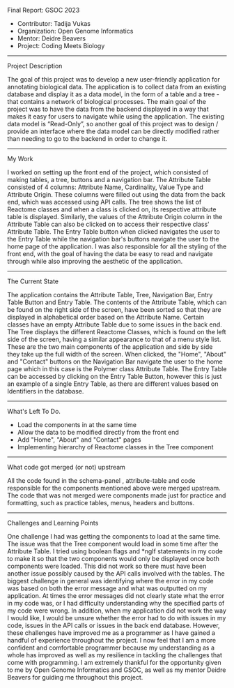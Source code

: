 Final Report: GSOC 2023 

- Contributor: Tadija Vukas 
- Organization: Open Genome Informatics 
- Mentor: Deidre Beavers 
- Project: Coding Meets Biology

------------------------------------------------------------------------

Project Description 

The goal of this project was to develop a new user-friendly application for annotating biological data. The application is to collect data from an existing database and display it as a data model, in the form of a table and a tree - that contains a network of biological processes. The main goal of the project was to have the data from the backend displayed in a way that makes it easy for users to navigate while using the application. The existing data model is “Read-Only”, so another goal of this project was to design / provide an interface where the data model can be directly modified rather than needing to go to the backend in order to change it. 

-----------------------------------------------------------------------

My Work 

I worked on setting up the front end of the project, which consisted of making tables, a tree, buttons and a navigation bar. The Attribute Table consisted of 4 columns: Attribute Name, Cardinality, Value Type and Attribute Origin. These columns were filled out using the data from the back end, which was accessed using API calls. The tree shows the list of Reactome classes and when a class is clicked on, its respective attribute table is displayed. Similarly, the values of the Attribute Origin column in the Attribute Table can also be clicked on to access their respective class' Attribute Table. The Entry Table button when clicked navigates the user to the Entry Table while the navigation bar's buttons navigate the user to the home page of the application. I was also responsible for all the styling of the front end, with the goal of having the data be easy to read and navigate through while also improving the aesthetic of the application. 

------------------------------------------------------------------------


The Current State 

The application contains the Attribute Table, Tree, Navigation Bar, Entry Table Button and Entry Table. The contents of the Attribute Table, which can be found on the right side of the screen, have been sorted so that they are displayed in alphabetical order based on the Attribute Name. Certain classes have an empty Attribute Table due to some issues in the back end. The Tree displays the different Reactome Classes, which is found on the left side of the screen, having a similar appearance to that of a menu style list. These are the two main components of the application and side by side they take up the full width of the screen. When clicked, the "Home", "About" and "Contact" buttons on the Navigation Bar navigate the user to the home page which in this case is the Polymer class Attribute Table. The Entry Table can be accessed by clicking on the Entry Table Button, however this is just an example of a single Entry Table, as there are different values based on Identifiers in the database. 

------------------------------------------------------------------------


What's Left To Do. 

- Load the components in at the same time 
- Allow the data to be modified directly from the front end 
- Add "Home", "About" and "Contact" pages 
- Implementing hierarchy of Reactome classes in the Tree component 

------------------------------------------------------------------------


What code got merged (or not) upstream 

All the code found in the schema-panel , attribute-table and code responsible for the components mentioned above were merged upstream. The code that was not merged were components made just for practice and formatting, such as practice tables, menus, headers and buttons. 

------------------------------------------------------------------------


Challenges and Learning Points 

One challenge I had was getting the components to load at the same time. The issue was that the Tree component would load in some time after the Attribute Table. I tried using boolean flags and *ngIf statements in my code to make it so that the two components would only be displayed once both components were loaded. This did not work so there must have been another issue possibly caused by the API calls involved with the tables. The biggest challenge in general was identifying where the error in my code was based on both the error message and what was outputted on my application. At times the error messages did not clearly state what the error in my code was, or I had difficulty understanding why the specified parts of my code were wrong. In addition, when my application did not work the way I would like, I would be unsure whether the error had to do with issues in my code, issues in the API calls or issues in the back end database. However, these challenges have improved me as a programmer as I have gained a handful of experience throughout the project. I now feel that I am a more confident and comfortable programmer because my understanding as a whole has improved as well as my resilience in tackling the challenges that come with programming. I am extremely thankful for the opportunity given to me by Open Genome Informatics and GSOC, as well as my mentor Deidre Beavers for guiding me throughout this project.

